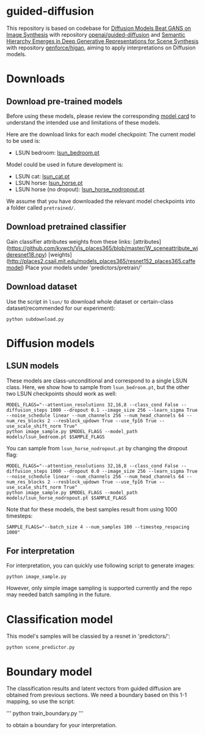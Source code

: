 # guided-diffusion

This repository is based on codebase for [Diffusion Models Beat GANS on Image Synthesis](http://arxiv.org/abs/2105.05233) with repository [openai/guided-diffusion](https://github.com/openai/guided-diffusion) and [Semantic Hierarchy Emerges in Deep Generative Representations for Scene Synthesis](https://arxiv.org/pdf/1911.09267.pdf) with repository [genforce/higan](https://github.com/genforce/higan), aiming to apply interpretations on Diffusion models.

# Downloads
## Download pre-trained models

Before using these models, please review the corresponding [model card](model-card.md) to understand the intended use and limitations of these models.

Here are the download links for each model checkpoint:
The current model to be used is:
 * LSUN bedroom: [lsun_bedroom.pt](https://openaipublic.blob.core.windows.net/diffusion/jul-2021/lsun_bedroom.pt)

Model could be used in future development is:

 * LSUN cat: [lsun_cat.pt](https://openaipublic.blob.core.windows.net/diffusion/jul-2021/lsun_cat.pt)
 * LSUN horse: [lsun_horse.pt](https://openaipublic.blob.core.windows.net/diffusion/jul-2021/lsun_horse.pt)
 * LSUN horse (no dropout): [lsun_horse_nodropout.pt](https://openaipublic.blob.core.windows.net/diffusion/jul-2021/lsun_horse_nodropout.pt)

We assume that you have downloaded the relevant model checkpoints into a folder called `pretrained/`.

## Download pretrained classifier

Gain classifier attributes weights from these links: [attributes] (https://github.com/kywch/Vis_places365/blob/master/W_sceneattribute_wideresnet18.npy) [weights] (http://places2.csail.mit.edu/models_places365/resnet152_places365.caffemodel)
Place your models under 'predictors/pretrain/'

## Download dataset

Use the script in `lsun/` to download whole dataset or certain-class dataset(recommended for our experiment):

```
python subdownload.py
```

# Diffusion models

## LSUN models

These models are class-unconditional and correspond to a single LSUN class. Here, we show how to sample from `lsun_bedroom.pt`, but the other two LSUN checkpoints should work as well:

```
MODEL_FLAGS="--attention_resolutions 32,16,8 --class_cond False --diffusion_steps 1000 --dropout 0.1 --image_size 256 --learn_sigma True --noise_schedule linear --num_channels 256 --num_head_channels 64 --num_res_blocks 2 --resblock_updown True --use_fp16 True --use_scale_shift_norm True"
python image_sample.py $MODEL_FLAGS --model_path models/lsun_bedroom.pt $SAMPLE_FLAGS
```

You can sample from `lsun_horse_nodropout.pt` by changing the dropout flag:

```
MODEL_FLAGS="--attention_resolutions 32,16,8 --class_cond False --diffusion_steps 1000 --dropout 0.0 --image_size 256 --learn_sigma True --noise_schedule linear --num_channels 256 --num_head_channels 64 --num_res_blocks 2 --resblock_updown True --use_fp16 True --use_scale_shift_norm True"
python image_sample.py $MODEL_FLAGS --model_path models/lsun_horse_nodropout.pt $SAMPLE_FLAGS
```

Note that for these models, the best samples result from using 1000 timesteps:

```
SAMPLE_FLAGS="--batch_size 4 --num_samples 100 --timestep_respacing 1000"
```

## For interpretation

For interpretation, you can quickly use following script to generate images:

```
python image_sample.py 
```

However, only simple image sampling is supported currently and the repo may needed batch sampling in the future.

# Classification model

This model's samples will be classied by a resnet in 'predictors/':

```
python scene_predictor.py
```

# Boundary model

The classification results and latent vectors from guided diffusion are obtained from previous sections. We need a boundary based on this 1-1 mapping, so use the script:

'''
python train_boundary.py
'''

to obtain a boundary for your interpretation.
